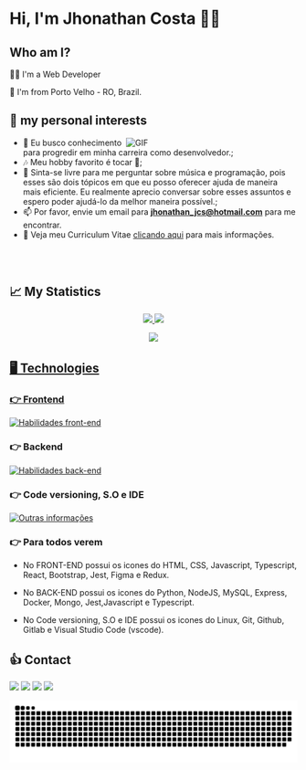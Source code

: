 # Hi, I'm Jhonathan Costa 🧔🏻

 ## Who am I? 

👨‍💻 I'm a Web Developer
 </br>
 <p>📍 I'm from Porto Velho - RO, Brazil.

## 🎯 my personal interests

  <img align="right" alt="GIF" src="https://i.pinimg.com/originals/e4/26/70/e426702edf874b181aced1e2fa5c6cde.gif" width="300px" />

- 💼 Eu busco conhecimento para progredir em minha carreira como desenvolvedor.;
- 🎶 Meu hobby favorito é tocar 🎸;
- 💬 Sinta-se livre para me perguntar sobre música e programação, pois esses são dois tópicos em que eu posso oferecer ajuda de maneira mais eficiente. Eu realmente aprecio conversar sobre esses assuntos e espero poder ajudá-lo da melhor maneira possível.;
- 📫 Por favor, envie um email para **jhonathan_jcs@hotmail.com** para me encontrar.
- 📝 Veja meu Curriculum Vitae <a href="https://www.canva.com/design/DAFGxL9JESA/Tv3dV4GoJD1-RaDtWaQMdQ/view?utm_content=DAFGxL9JESA&utm_campaign=designshare&utm_medium=link&utm_source=viewer" target="_blank">clicando aqui</a> para mais informações.

<br />
 
 </div>
 
 <br />
 
## 📈 My Statistics

<div align="center">
  <a href="https://github.com/jhonathancs">
  <img height="160em" src="https://github-readme-stats.vercel.app/api?username=Jhonathancs&show_icons=true&theme=dracula&include_all_commits=true&count_private=true"/>
  <img height="160em" src="https://github-readme-stats.vercel.app/api/top-langs/?username=jhonathancs&layout=compact&langs_count=16&theme=dracula"/>

![](https://visitor-badge.glitch.me/badge?page_id=jhonathancs)

</div>
 
 
## 🖥️ Technologies
 
### 👉 Frontend
[![Habilidades front-end](https://skillicons.dev/icons?i=html,css,js,ts,react,bootstrap,jest,figma,redux,
)](https://skillicons.dev)
 
 
### 👉 Backend
[![Habilidades back-end](https://skillicons.dev/icons?i=python,nodejs,mysql,express,docker,mongo,jest,js,ts
)](https://skillicons.dev)
 
 
### 👉 Code versioning, S.O e IDE
[![Outras informações](https://skillicons.dev/icons?i=linux,git,github,gitlab,vscode
)](https://skillicons.dev)
 
 
### 👉 Para todos verem
- No FRONT-END possui os icones do HTML, CSS, Javascript, Typescript, React, Bootstrap, Jest, Figma e Redux.

- No BACK-END possui os icones do Python, NodeJS, MySQL, Express, Docker, Mongo, Jest,Javascript e Typescript.

- No Code versioning, S.O e IDE possui os icones do Linux, Git, Github, Gitlab e Visual Studio Code (vscode).
 
 ## 👍 Contact
<div>
 <a target="_blank" href="https://www.linkedin.com/in/jhonathan-cs/"><img src="https://img.shields.io/badge/-LinkedIn-%230077B5?style=for-the-badge&logo=linkedin&logoColor=white"></a>
 <a target="_blank" href="mailto: jhonathan_jcs@hotmail.com"><img src="https://img.shields.io/badge/-Gmail-%23333?style=for-the-badge&logo=gmail&logoColor=white"></a>
 <a target="_blank" href="https://www.instagram.com/jhonathan_jcs/"><img src="https://img.shields.io/badge/-Instagram-%23E4405F?style=for-the-badge&logo=instagram&logoColor=white"></a>
 <a target="_blank" href="https://wa.me/5569999339737"><img src="https://img.shields.io/badge/WhatsApp-25D366?style=for-the-badge&logo=whatsapp&logoColor=white"></a>
</div>
 
   ![Snake animation](https://github.com/jhonathancs/jhonathancs/blob/output/github-contribution-grid-snake.svg)
